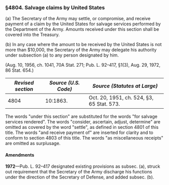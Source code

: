 ### §4804. Salvage claims by United States ###

(a) The Secretary of the Army may settle, or compromise, and receive payment of a claim by the United States for salvage services performed by the Department of the Army. Amounts received under this section shall be covered into the Treasury.

(b) In any case where the amount to be received by the United States is not more than $10,000, the Secretary of the Army may delegate his authority under subsection (a) to any person designated by him.

(Aug. 10, 1956, ch. 1041, 70A Stat. 271; Pub. L. 92–417, §1(3), Aug. 29, 1972, 86 Stat. 654.)

|*Revised section*|*Source (U.S. Code)*|      *Source (Statutes at Large)*       |
|-----------------|--------------------|-----------------------------------------|
|      4804       |      10:1863.      |Oct. 20, 1951, ch. 524, §3, 65 Stat. 573.|

The words "under this section" are substituted for the words "for salvage services rendered". The words "consider, ascertain, adjust, determine" are omitted as covered by the word "settle", as defined in section 4801 of this title. The words "and receive payment of" are inserted for clarity and to conform to section 4803 of this title. The words "as miscellaneous receipts" are omitted as surplusage.

#### Amendments ####

**1972**—Pub. L. 92–417 designated existing provisions as subsec. (a), struck out requirement that the Secretary of the Army discharge his functions under the direction of the Secretary of Defense, and added subsec. (b).